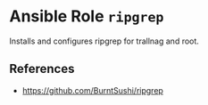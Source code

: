 # Ansible Role `ripgrep`

Installs and configures ripgrep for trallnag and root.

## References

- <https://github.com/BurntSushi/ripgrep>
